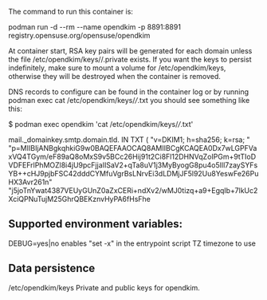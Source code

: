 The command to run this container is:

podman run -d --rm --name opendkim -p 8891:8891 registry.opensuse.org/opensuse/opendkim

At container start, RSA key pairs will be generated for each domain unless the file /etc/opendkim/keys/<domain>/<selector>.private exists. If you want the keys to persist indefinitely, make sure to mount a volume for /etc/opendkim/keys, otherwise they will be destroyed when the container is removed.

DNS records to configure can be found in the container log or by running podman exec <container> cat /etc/opendkim/keys/*/*.txt you should see something like this:

$ podman exec opendkim 'cat /etc/opendkim/keys/*/*.txt'

mail._domainkey.smtp.domain.tld. IN	TXT	( "v=DKIM1; h=sha256; k=rsa; "
	  "p=MIIBIjANBgkqhkiG9w0BAQEFAAOCAQ8AMIIBCgKCAQEA0Dx7wLGPFVaxVQ4TGym/eF89aQ8oMxS9v5BCc26Hij91t2Ci8Fl12DHNVqZoIPGm+9tTIoDVDFEFrlPhMOZl8i4jU9pcFjjaIISaV2+qTa8uV1j3MyByogG8pu4o5Ill7zaySYFsYB++cHJ9pjbFSC42dddCYMfuVgrBsLNrvEi3dLDMjJF5l92Uu8YeswFe26PuHX3Avr261n"
	  "j5joTnYwat4387VEUyGUnZ0aZxCERi+ndXv2/wMJ0tizq+a9+EgqIb+7lkUc2XciQPNuTujM25GhrQBEKznvHyPA6fHsFhe

Supported environment variables:
--------------------------------
DEBUG=yes|no	enables "set -x" in the entrypoint script
TZ		timezone to use


Data persistence
----------------
/etc/opendkim/keys      Private and public keys for opendkim.
